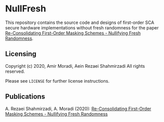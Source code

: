# NullFresh

This repository contains the source code and designs of first-order SCA secure hardware implementations without fresh randomness
for the paper [Re-Consolidating First-Order Masking Schemes - Nullifying Fresh Randomness](https://doi.org/10.46586/tches.v2021.i1.305-342). 

## Licensing
Copyright (c) 2020, Amir Moradi, Aein Rezaei Shahmirzadi
All rights reserved.

Please see `LICENSE` for further license instructions.

## Publications
A. Rezaei Shahmirzadi, A. Moradi (2020): [Re-Consolidating First-Order Masking Schemes - Nullifying Fresh Randomness](https://doi.org/10.46586/tches.v2021.i1.305-342)
